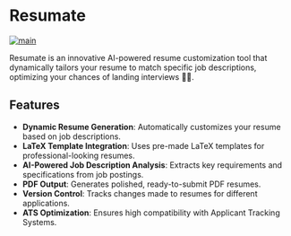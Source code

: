 # Resumate

[![main](https://github.com/ragarwalll/resumate/actions/workflows/main.yml/badge.svg?branch=main)](https://github.com/ragarwalll/resumate/actions/workflows/main.yml)

Resumate is an innovative AI-powered resume customization tool that dynamically tailors your resume to match specific job descriptions, optimizing your chances of landing interviews 👍🏻.

## Features

- **Dynamic Resume Generation**: Automatically customizes your resume based on job descriptions.
- **LaTeX Template Integration**: Uses pre-made LaTeX templates for professional-looking resumes.
- **AI-Powered Job Description Analysis**: Extracts key requirements and specifications from job postings.
- **PDF Output**: Generates polished, ready-to-submit PDF resumes.
- **Version Control**: Tracks changes made to resumes for different applications.
- **ATS Optimization**: Ensures high compatibility with Applicant Tracking Systems.